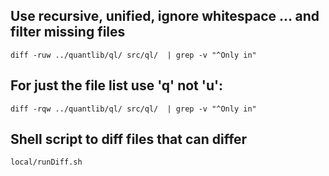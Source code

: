 
## Use recursive, unified, ignore whitespace ... and filter missing files

```
diff -ruw ../quantlib/ql/ src/ql/  | grep -v "^Only in"
```


## For just the file list use 'q' not 'u':

```
diff -rqw ../quantlib/ql/ src/ql/  | grep -v "^Only in"
```


## Shell script to diff files that can differ

```
local/runDiff.sh
```
